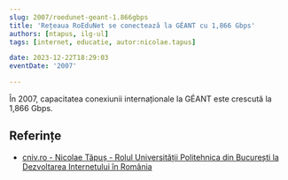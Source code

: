 ```yaml
---
slug: 2007/roedunet-geant-1.866gbps
title: 'Rețeaua RoEduNet se conectează la GÉANT cu 1,866 Gbps'
authors: [ntapus, ilg-ul]
tags: [internet, educatie, autor:nicolae.tapus]

date: 2023-12-22T18:29:03
eventDate: '2007'

---
```


În 2007, capacitatea conexiunii internaționale la GÉANT este
crescută la 1,866 Gbps.

<!-- truncate -->

## Referințe

- [cniv.ro - Nicolae Tăpuș - Rolul Universității Politehnica din București la Dezvoltarea Internetului în România](https://cniv.ro/documents/26/CNIV_Volum_Aniversar_2023_-_Versiune_Online_DPxioQg.pdf)
